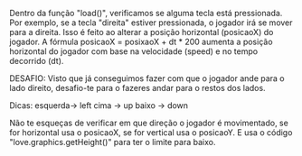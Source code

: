 
Dentro da função "load()", verificamos se alguma tecla está pressionada. 
Por exemplo, se a tecla "direita" estiver pressionada, o jogador irá se mover para a direita. Isso é feito ao alterar a posição horizontal (posicaoX) do jogador. A fórmula posicaoX = posixaoX + dt * 200 aumenta a posição horizontal do jogador com base na velocidade (speed) e no tempo decorrido (dt).

DESAFIO: Visto que já conseguimos fazer com que o jogador ande para o lado direito, desafio-te para o fazeres andar para o restos dos lados.

Dicas:
	esquerda-> left
	cima -> up
	baixo -> down

Não te esqueças de verificar em que direção o jogador é movimentado, se for horizontal usa o posicaoX, se for vertical usa o posicaoY. 
E usa o código "love.graphics.getHeight()" para ter o limite para baixo.

